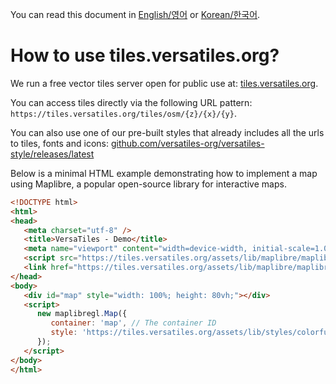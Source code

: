 You can read this document in [English/영어](use_tiles.versatiles.org.md) or [Korean/한국어](use_tiles.versatiles.org.ko.md).

# How to use tiles.versatiles.org?

We run a free vector tiles server open for public use at: [tiles.versatiles.org](https://tiles.versatiles.org).

You can access tiles directly via the following URL pattern: `https://tiles.versatiles.org/tiles/osm/{z}/{x}/{y}`.

You can also use one of our pre-built styles that already includes all the urls to tiles, fonts and icons: [github.com/versatiles-org/versatiles-style/releases/latest](https://github.com/versatiles-org/versatiles-style/releases/latest/)

Below is a minimal HTML example demonstrating how to implement a map using Maplibre, a popular open-source library for interactive maps.

```html
<!DOCTYPE html>
<html>
<head>
   <meta charset="utf-8" />
   <title>VersaTiles - Demo</title>
   <meta name="viewport" content="width=device-width, initial-scale=1.0" />
   <script src="https://tiles.versatiles.org/assets/lib/maplibre/maplibre-gl.js"></script>
   <link href="https://tiles.versatiles.org/assets/lib/maplibre/maplibre-gl.css" rel="stylesheet" />
</head>
<body>
   <div id="map" style="width: 100%; height: 80vh;"></div>
   <script>
      new maplibregl.Map({
         container: 'map', // The container ID
         style: 'https://tiles.versatiles.org/assets/lib/styles/colorful/style.json' // Style URL
      });
   </script>
</body>
</html>
```
